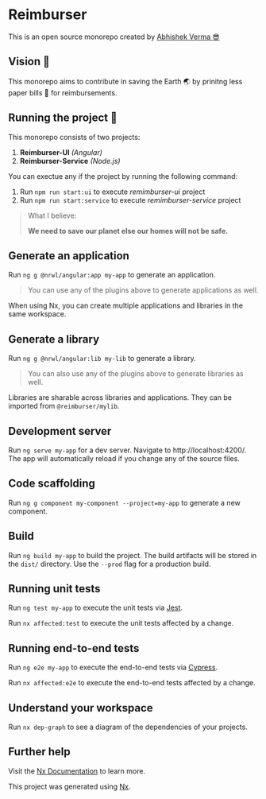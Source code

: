 # Reimburser

This is an open source monorepo created by [Abhishek Verma :sunglasses:](https://mrcreatist.github.io)

## Vision :volcano:

This monorepo aims to contribute in saving the Earth :earth_asia: by prinitng less paper bills :page_with_curl: for reimbursements.

## Running the project :running:

This monorepo consists of two projects:

  1. **Reimburser-UI** _(Angular)_
  2. **Reimburser-Service** _(Node.js)_

You can exectue any if the project by running the following command:

  1. Run `npm run start:ui` to execute *remimburser-ui* project
  2. Run `npm run start:service` to execute *remimburser-service* project


> What I believe:
>
> **We need to save our planet else our homes will not be safe.**



## Generate an application

Run `ng g @nrwl/angular:app my-app` to generate an application.

> You can use any of the plugins above to generate applications as well.

When using Nx, you can create multiple applications and libraries in the same workspace.

## Generate a library

Run `ng g @nrwl/angular:lib my-lib` to generate a library.

> You can also use any of the plugins above to generate libraries as well.

Libraries are sharable across libraries and applications. They can be imported from `@reimburser/mylib`.

## Development server

Run `ng serve my-app` for a dev server. Navigate to http://localhost:4200/. The app will automatically reload if you change any of the source files.

## Code scaffolding

Run `ng g component my-component --project=my-app` to generate a new component.

## Build

Run `ng build my-app` to build the project. The build artifacts will be stored in the `dist/` directory. Use the `--prod` flag for a production build.

## Running unit tests

Run `ng test my-app` to execute the unit tests via [Jest](https://jestjs.io).

Run `nx affected:test` to execute the unit tests affected by a change.

## Running end-to-end tests

Run `ng e2e my-app` to execute the end-to-end tests via [Cypress](https://www.cypress.io).

Run `nx affected:e2e` to execute the end-to-end tests affected by a change.

## Understand your workspace

Run `nx dep-graph` to see a diagram of the dependencies of your projects.

## Further help

Visit the [Nx Documentation](https://nx.dev/angular) to learn more.


This project was generated using [Nx](https://nx.dev).
